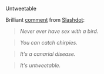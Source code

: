 Untweetable

Brilliant [comment](http://news.slashdot.org/comments.pl?sid=581009&cid=23775267) from [Slashdot](http://slashdot.org):

> *Never ever have sex with a bird.*

> *You can catch chirpies.*

> *It's a canarial disease.*

> *It's untweetable.*


